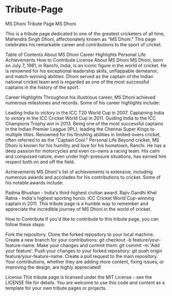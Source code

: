 # Tribute-Page
MS Dhoni Tribute Page
MS Dhoni

This is a tribute page dedicated to one of the greatest cricketers of all time, Mahendra Singh Dhoni, affectionately known as "MS Dhoni." This page celebrates his remarkable career and contributions to the sport of cricket.

Table of Contents
About MS Dhoni
Career Highlights
Personal Life
Achievements
How to Contribute
License
About MS Dhoni
MS Dhoni, born on July 7, 1981, in Ranchi, India, is an iconic figure in the world of cricket. He is renowned for his exceptional leadership skills, unflappable demeanor, and match-winning abilities. Dhoni served as the captain of the Indian national cricket team and is regarded as one of the most successful captains in the history of the sport.

Career Highlights
Throughout his illustrious career, MS Dhoni achieved numerous milestones and records. Some of his career highlights include:

Leading India to victory in the ICC T20 World Cup in 2007.
Captaining India to victory in the ICC Cricket World Cup in 2011.
Guiding India to the ICC Champions Trophy win in 2013.
Being one of the most successful captains in the Indian Premier League (IPL), leading the Chennai Super Kings to multiple titles.
Renowned for his finishing abilities in limited-overs cricket, often referred to as the "Captain Cool."
Personal Life
Beyond cricket, MS Dhoni is known for his humility and love for his hometown, Ranchi. He has a deep passion for motorcycles and even co-owns a racing team. His calm and composed nature, even under high-pressure situations, has earned him respect both on and off the field.

Achievements
MS Dhoni's list of achievements is extensive, including numerous awards and accolades for his contributions to cricket. Some of his notable awards include:

Padma Bhushan - India's third-highest civilian award.
Rajiv Gandhi Khel Ratna - India's highest sporting honor.
ICC Cricket World Cup-winning captain in 2011.
This tribute page is a humble way to remember and appreciate the incredible journey of MS Dhoni in the world of cricket.

How to Contribute
If you'd like to contribute to this tribute page, you can follow these steps:

Fork the repository.
Clone the forked repository to your local machine.
Create a new branch for your contributions: git checkout -b feature/your-feature-name.
Make your changes and commit them: git commit -m 'Add your feature'.
Push your changes to your forked repository: git push origin feature/your-feature-name.
Create a pull request to the main repository.
Your contributions, whether they are adding more content, fixing issues, or improving the design, are highly appreciated!

License
This tribute page is licensed under the MIT License - see the LICENSE file for details. You are welcome to use this code and content as a template for your own tribute pages or projects.
